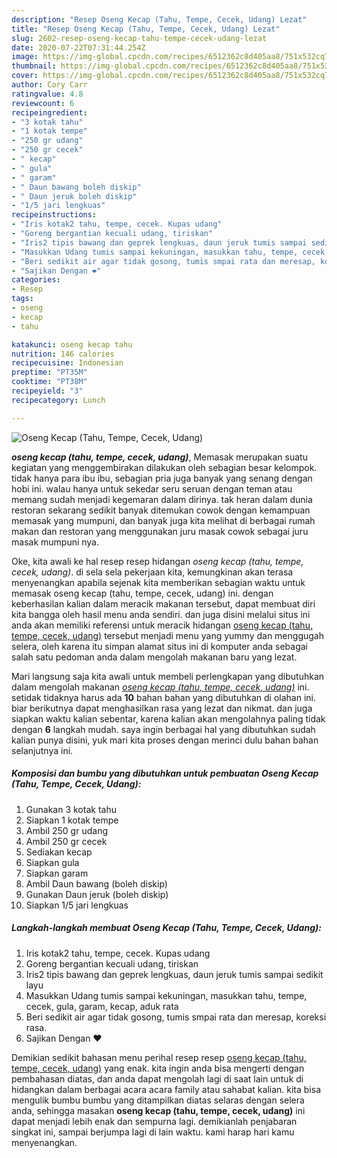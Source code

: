 ```yaml
---
description: "Resep Oseng Kecap (Tahu, Tempe, Cecek, Udang) Lezat"
title: "Resep Oseng Kecap (Tahu, Tempe, Cecek, Udang) Lezat"
slug: 2602-resep-oseng-kecap-tahu-tempe-cecek-udang-lezat
date: 2020-07-22T07:31:44.254Z
image: https://img-global.cpcdn.com/recipes/6512362c8d405aa8/751x532cq70/oseng-kecap-tahu-tempe-cecek-udang-foto-resep-utama.jpg
thumbnail: https://img-global.cpcdn.com/recipes/6512362c8d405aa8/751x532cq70/oseng-kecap-tahu-tempe-cecek-udang-foto-resep-utama.jpg
cover: https://img-global.cpcdn.com/recipes/6512362c8d405aa8/751x532cq70/oseng-kecap-tahu-tempe-cecek-udang-foto-resep-utama.jpg
author: Cory Carr
ratingvalue: 4.8
reviewcount: 6
recipeingredient:
- "3 kotak tahu"
- "1 kotak tempe"
- "250 gr udang"
- "250 gr cecek"
- " kecap"
- " gula"
- " garam"
- " Daun bawang boleh diskip"
- " Daun jeruk boleh diskip"
- "1/5 jari lengkuas"
recipeinstructions:
- "Iris kotak2 tahu, tempe, cecek. Kupas udang"
- "Goreng bergantian kecuali udang, tiriskan"
- "Iris2 tipis bawang dan geprek lengkuas, daun jeruk tumis sampai sedikit layu"
- "Masukkan Udang tumis sampai kekuningan, masukkan tahu, tempe, cecek, gula, garam, kecap, aduk rata"
- "Beri sedikit air agar tidak gosong, tumis smpai rata dan meresap, koreksi rasa."
- "Sajikan Dengan ❤"
categories:
- Resep
tags:
- oseng
- kecap
- tahu

katakunci: oseng kecap tahu 
nutrition: 146 calories
recipecuisine: Indonesian
preptime: "PT35M"
cooktime: "PT38M"
recipeyield: "3"
recipecategory: Lunch

---
```



![Oseng Kecap (Tahu, Tempe, Cecek, Udang)](https://img-global.cpcdn.com/recipes/6512362c8d405aa8/751x532cq70/oseng-kecap-tahu-tempe-cecek-udang-foto-resep-utama.jpg)

<b><i>oseng kecap (tahu, tempe, cecek, udang)</i></b>, Memasak merupakan suatu kegiatan yang menggembirakan dilakukan oleh sebagian besar kelompok. tidak hanya para ibu ibu, sebagian pria juga banyak yang senang dengan hobi ini. walau hanya untuk sekedar seru seruan dengan teman atau memang sudah menjadi kegemaran dalam dirinya. tak heran dalam dunia restoran sekarang sedikit banyak ditemukan cowok dengan kemampuan memasak yang mumpuni, dan banyak juga kita melihat di berbagai rumah makan dan restoran yang menggunakan juru masak cowok sebagai juru masak mumpuni nya.

Oke, kita awali ke hal resep resep hidangan <i>oseng kecap (tahu, tempe, cecek, udang)</i>. di sela sela pekerjaan kita, kemungkinan akan terasa menyenangkan apabila sejenak kita memberikan sebagian waktu untuk memasak oseng kecap (tahu, tempe, cecek, udang) ini. dengan keberhasilan kalian dalam meracik makanan tersebut, dapat membuat diri kita bangga oleh hasil menu anda sendiri. dan juga disini melalui situs ini anda akan memiliki referensi untuk meracik hidangan <u>oseng kecap (tahu, tempe, cecek, udang)</u> tersebut menjadi menu yang yummy dan menggugah selera, oleh karena itu simpan alamat situs ini di komputer anda sebagai salah satu pedoman anda dalam mengolah makanan baru yang lezat.




Mari langsung saja kita awali untuk membeli perlengkapan yang dibutuhkan dalam mengolah makanan <u><i>oseng kecap (tahu, tempe, cecek, udang)</i></u> ini. setidak tidaknya harus ada <b>10</b> bahan bahan yang dibutuhkan di olahan ini. biar berikutnya dapat menghasilkan rasa yang lezat dan nikmat. dan juga siapkan waktu kalian sebentar, karena kalian akan mengolahnya paling tidak dengan <b>6</b> langkah mudah. saya ingin berbagai hal yang dibutuhkan sudah kalian punya disini, yuk mari kita proses dengan merinci dulu bahan bahan selanjutnya ini.

<!--inarticleads1-->

##### Komposisi dan bumbu yang dibutuhkan untuk pembuatan Oseng Kecap (Tahu, Tempe, Cecek, Udang):

1. Gunakan 3 kotak tahu
1. Siapkan 1 kotak tempe
1. Ambil 250 gr udang
1. Ambil 250 gr cecek
1. Sediakan  kecap
1. Siapkan  gula
1. Siapkan  garam
1. Ambil  Daun bawang (boleh diskip)
1. Gunakan  Daun jeruk (boleh diskip)
1. Siapkan 1/5 jari lengkuas




<!--inarticleads2-->

##### Langkah-langkah membuat Oseng Kecap (Tahu, Tempe, Cecek, Udang):

1. Iris kotak2 tahu, tempe, cecek. Kupas udang
1. Goreng bergantian kecuali udang, tiriskan
1. Iris2 tipis bawang dan geprek lengkuas, daun jeruk tumis sampai sedikit layu
1. Masukkan Udang tumis sampai kekuningan, masukkan tahu, tempe, cecek, gula, garam, kecap, aduk rata
1. Beri sedikit air agar tidak gosong, tumis smpai rata dan meresap, koreksi rasa.
1. Sajikan Dengan ❤




Demikian sedikit bahasan menu perihal resep resep <u>oseng kecap (tahu, tempe, cecek, udang)</u> yang enak. kita ingin anda bisa mengerti dengan pembahasan diatas, dan anda dapat mengolah lagi di saat lain untuk di hidangkan dalam berbagai acara acara family atau sahabat kalian. kita bisa mengulik bumbu bumbu yang ditampilkan diatas selaras dengan selera anda, sehingga masakan <b>oseng kecap (tahu, tempe, cecek, udang)</b> ini dapat menjadi lebih enak dan sempurna lagi. demikianlah penjabaran singkat ini, sampai berjumpa lagi di lain waktu. kami harap hari kamu menyenangkan.
